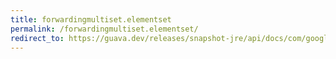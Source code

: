 ```yaml
---
title: forwardingmultiset.elementset
permalink: /forwardingmultiset.elementset/
redirect_to: https://guava.dev/releases/snapshot-jre/api/docs/com/google/common/collect/ForwardingMultiset.html#elementSet--
---
```

